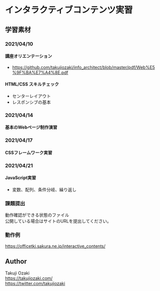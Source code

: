 # インタラクティブコンテンツ実習
## 学習素材

### 2021/04/10
#### 講座オリエンテーション
- https://github.com/takujiozaki/info_architect/blob/master/pdf/Web%E5%9F%BA%E7%A4%8E.pdf
#### HTML/CSS スキルチェック
- センターレイアウト
- レスポンシブの基本

### 2021/04/14
#### 基本のWebページ制作演習

### 2021/04/17
#### CSSフレームワーク実習

### 2021/04/21
#### JavaScript実習  
- 変数、配列、条件分岐、繰り返し


### 課題提出
動作確認ができる状態のファイル  
公開している場合はサイトのURLを提出してください。

### 動作例
https://officetkj.sakura.ne.jp/interactive_contents/

## Author
Takuji Ozaki  
https://takujiozaki.com/  
https://twitter.com/takujiozaki
